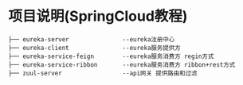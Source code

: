 项目说明(SpringCloud教程)
===

    ├── eureka-server               --eureka注册中心
    ├── eureka-client               --eureka服务提供方
    ├── eureka-service-feign        --eureka服务消费方 regin方式
    ├── eureka-service-ribbon       --eureka服务消费方 ribbon+rest方式
    ├── zuul-server                 --api网关 提供路由和过滤

